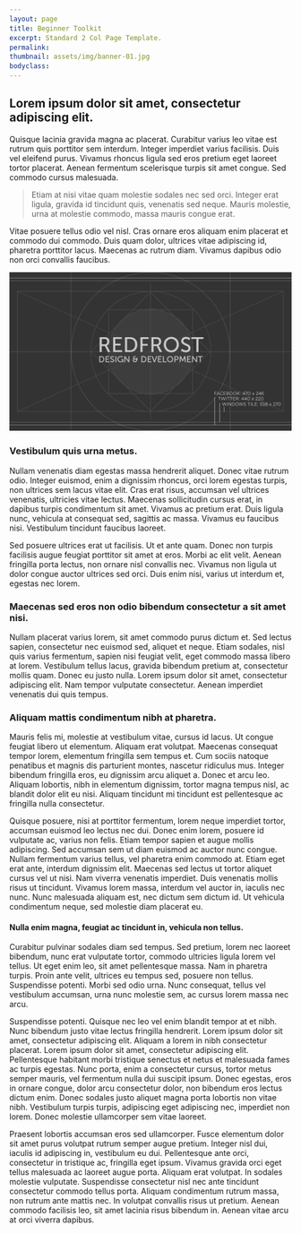 ```yaml
---
layout: page
title: Beginner Toolkit
excerpt: Standard 2 Col Page Template.
permalink:
thumbnail: assets/img/banner-01.jpg
bodyclass:
---
```



## Lorem ipsum dolor sit amet, consectetur adipiscing elit.

Quisque lacinia gravida magna ac placerat. Curabitur varius leo vitae est rutrum quis porttitor sem interdum. Integer imperdiet varius facilisis. Duis vel eleifend purus. Vivamus rhoncus ligula sed eros pretium eget laoreet tortor placerat. Aenean fermentum scelerisque turpis sit amet congue. Sed commodo cursus malesuada.

> Etiam at nisi vitae quam molestie sodales nec sed orci. Integer erat ligula, gravida id tincidunt quis, venenatis sed neque. Mauris molestie, urna at molestie commodo, massa mauris congue erat.

Vitae posuere tellus odio vel nisl. Cras ornare eros aliquam enim placerat et commodo dui commodo. Duis quam dolor, ultrices vitae adipiscing id, pharetra porttitor lacus. Maecenas ac rutrum diam. Vivamus dapibus odio non orci convallis faucibus.


![](/assets/brand/thumbnail.png)


### Vestibulum quis urna metus.

Nullam venenatis diam egestas massa hendrerit aliquet. Donec vitae rutrum odio. Integer euismod, enim a dignissim rhoncus, orci lorem egestas turpis, non ultrices sem lacus vitae elit. Cras erat risus, accumsan vel ultrices venenatis, ultricies vitae lectus. Maecenas sollicitudin cursus erat, in dapibus turpis condimentum sit amet. Vivamus ac pretium erat. Duis ligula nunc, vehicula at consequat sed, sagittis ac massa. Vivamus eu faucibus nisi. Vestibulum tincidunt faucibus laoreet.

Sed posuere ultrices erat ut facilisis. Ut et ante quam. Donec non turpis facilisis augue feugiat porttitor sit amet at eros. Morbi ac elit velit. Aenean fringilla porta lectus, non ornare nisl convallis nec. Vivamus non ligula ut dolor congue auctor ultrices sed orci. Duis enim nisi, varius ut interdum et, egestas nec lorem.


### Maecenas sed eros non odio bibendum consectetur a sit amet nisi.

Nullam placerat varius lorem, sit amet commodo purus dictum et. Sed lectus sapien, consectetur nec euismod sed, aliquet et neque. Etiam sodales, nisl quis varius fermentum, sapien nisi feugiat velit, eget commodo massa libero at lorem. Vestibulum tellus lacus, gravida bibendum pretium at, consectetur mollis quam. Donec eu justo nulla. Lorem ipsum dolor sit amet, consectetur adipiscing elit. Nam tempor vulputate consectetur. Aenean imperdiet venenatis dui quis tempus.


### Aliquam mattis condimentum nibh at pharetra.

Mauris felis mi, molestie at vestibulum vitae, cursus id lacus. Ut congue feugiat libero ut elementum. Aliquam erat volutpat. Maecenas consequat tempor lorem, elementum fringilla sem tempus et. Cum sociis natoque penatibus et magnis dis parturient montes, nascetur ridiculus mus. Integer bibendum fringilla eros, eu dignissim arcu aliquet a. Donec et arcu leo. Aliquam lobortis, nibh in elementum dignissim, tortor magna tempus nisl, ac blandit dolor elit eu nisi. Aliquam tincidunt mi tincidunt est pellentesque ac fringilla nulla consectetur.

Quisque posuere, nisi at porttitor fermentum, lorem neque imperdiet tortor, accumsan euismod leo lectus nec dui. Donec enim lorem, posuere id vulputate ac, varius non felis. Etiam tempor sapien et augue mollis adipiscing. Sed accumsan sem ut diam euismod ac auctor nunc congue. Nullam fermentum varius tellus, vel pharetra enim commodo at. Etiam eget erat ante, interdum dignissim elit. Maecenas sed lectus ut tortor aliquet cursus vel ut nisi. Nam viverra venenatis imperdiet. Duis venenatis mollis risus ut tincidunt. Vivamus lorem massa, interdum vel auctor in, iaculis nec nunc. Nunc malesuada aliquam est, nec dictum sem dictum id. Ut vehicula condimentum neque, sed molestie diam placerat eu.

#### Nulla enim magna, feugiat ac tincidunt in, vehicula non tellus.

Curabitur pulvinar sodales diam sed tempus. Sed pretium, lorem nec laoreet bibendum, nunc erat vulputate tortor, commodo ultricies ligula lorem vel tellus. Ut eget enim leo, sit amet pellentesque massa. Nam in pharetra turpis. Proin ante velit, ultrices eu tempus sed, posuere non tellus. Suspendisse potenti. Morbi sed odio urna. Nunc consequat, tellus vel vestibulum accumsan, urna nunc molestie sem, ac cursus lorem massa nec arcu.

Suspendisse potenti. Quisque nec leo vel enim blandit tempor at et nibh. Nunc bibendum justo vitae lectus fringilla hendrerit. Lorem ipsum dolor sit amet, consectetur adipiscing elit. Aliquam a lorem in nibh consectetur placerat. Lorem ipsum dolor sit amet, consectetur adipiscing elit. Pellentesque habitant morbi tristique senectus et netus et malesuada fames ac turpis egestas. Nunc porta, enim a consectetur cursus, tortor metus semper mauris, vel fermentum nulla dui suscipit ipsum. Donec egestas, eros in ornare congue, dolor arcu consectetur dolor, non bibendum eros lectus dictum enim. Donec sodales justo aliquet magna porta lobortis non vitae nibh. Vestibulum turpis turpis, adipiscing eget adipiscing nec, imperdiet non lorem. Donec molestie ullamcorper sem vitae laoreet.

Praesent lobortis accumsan eros sed ullamcorper. Fusce elementum dolor sit amet purus volutpat rutrum semper augue pretium. Integer nisl dui, iaculis id adipiscing in, vestibulum eu dui. Pellentesque ante orci, consectetur in tristique ac, fringilla eget ipsum. Vivamus gravida orci eget tellus malesuada ac laoreet augue porta. Aliquam erat volutpat. In sodales molestie vulputate. Suspendisse consectetur nisl nec ante tincidunt consectetur commodo tellus porta. Aliquam condimentum rutrum massa, non rutrum ante mattis nec. In volutpat convallis risus ut pretium. Aenean commodo facilisis leo, sit amet lacinia risus bibendum in. Aenean vitae arcu at orci viverra dapibus.
